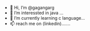 - 👋 Hi, I’m @gagangarg
- 👀 I’m interessted in java ...
- 🌱 I’m currently learning c language...
- 📫  reach me on (linkedin).......

<!---
gagangarg123/gagangarg123 is a ✨ special ✨ repository because its `README.md` (this file) appears on your GitHub profile.
You can click the Preview link to take a look at your changes.
--->
